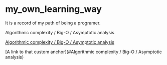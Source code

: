 # my_own_learning_way
It is a record of my path of being a programer.

Algorithmic complexity / Big-O / Asymptotic analysis

[Algorithmic complexity / Big-O / Asymptotic analysis](url)

<a name="Algorithmic complexity / Big-O / Asymptotic analysis"></a>


[A link to that custom anchor](#Algorithmic complexity / Big-O / Asymptotic analysis)

